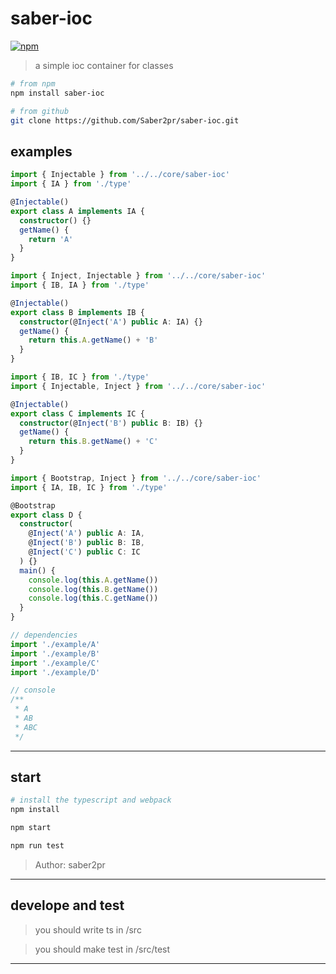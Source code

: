 # saber-ioc

[![npm](https://img.shields.io/npm/v/saber-ioc.svg?colorB=blue)](https://www.npmjs.com/package/saber-ioc)

> a simple ioc container for classes

```bash
# from npm
npm install saber-ioc

# from github
git clone https://github.com/Saber2pr/saber-ioc.git
```

## examples

```ts
import { Injectable } from '../../core/saber-ioc'
import { IA } from './type'

@Injectable()
export class A implements IA {
  constructor() {}
  getName() {
    return 'A'
  }
}
```

```ts
import { Inject, Injectable } from '../../core/saber-ioc'
import { IB, IA } from './type'

@Injectable()
export class B implements IB {
  constructor(@Inject('A') public A: IA) {}
  getName() {
    return this.A.getName() + 'B'
  }
}
```

```ts
import { IB, IC } from './type'
import { Injectable, Inject } from '../../core/saber-ioc'

@Injectable()
export class C implements IC {
  constructor(@Inject('B') public B: IB) {}
  getName() {
    return this.B.getName() + 'C'
  }
}
```

```ts
import { Bootstrap, Inject } from '../../core/saber-ioc'
import { IA, IB, IC } from './type'

@Bootstrap
export class D {
  constructor(
    @Inject('A') public A: IA,
    @Inject('B') public B: IB,
    @Inject('C') public C: IC
  ) {}
  main() {
    console.log(this.A.getName())
    console.log(this.B.getName())
    console.log(this.C.getName())
  }
}
```

```ts
// dependencies
import './example/A'
import './example/B'
import './example/C'
import './example/D'

// console
/**
 * A
 * AB
 * ABC
 */
```

---

## start

```bash
# install the typescript and webpack
npm install
```

```bash
npm start

npm run test

```

> Author: saber2pr

---

## develope and test

> you should write ts in /src

> you should make test in /src/test

---
